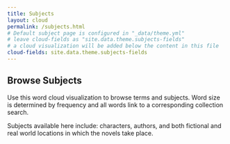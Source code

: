 ```yaml
---
title: Subjects
layout: cloud
permalink: /subjects.html
# Default subject page is configured in "_data/theme.yml"
# leave cloud-fields as "site.data.theme.subjects-fields"
# a cloud visualization will be added below the content in this file
cloud-fields: site.data.theme.subjects-fields
---
```


## Browse Subjects

Use this word cloud visualization to browse terms and subjects.
Word size is determined by frequency and all words link to a corresponding collection search.

Subjects available here include: characters, authors, and both fictional and real world locations in which the novels take place.
